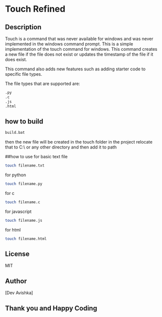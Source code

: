 # Touch Refined

## Description
Touch is a command that was never available for windows and was never implemented in the windows command prompt. This is a simple implementation of the touch command for windows. This command creates a new file if the file does not exist or updates the timestamp of the file if it does exist. 

This command also adds new features such as adding starter code to specific file types.

The file types that are supported are:
```bash
.py
.c
.js
.html
```

## how to build 
```bash
build.bat
```
then the new file will be created in the touch folder in the project
relocate that to C:\ or any other directory and then add it to path

##how to use
for basic text file
```bash
touch filename.txt
```
for python
```bash
touch filename.py
```
for c
```bash
touch filename.c
```
for javascript
```bash
touch filename.js
```
for html
```bash
touch filename.html
```

## License
MIT

## Author
[Dev Avishka]

## Thank you and Happy Coding
